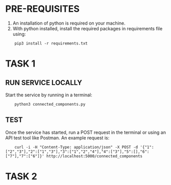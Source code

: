 
# PRE-REQUISITES
1. An installation of python is required on your machine. 
2. With python installed, install the required packages in requirements file using:
```
    pip3 install -r requirements.txt 
```
# TASK 1
## RUN SERVICE LOCALLY 
Start the service by running in a terminal:
```
    python3 connected_components.py 
```
## TEST
Once the service has started, run a POST request in the terminal or using an API test tool like Postman. An example request is:
```
    curl -i -H "Content-Type: application/json" -X POST -d '{"1":["2","3"],"2":["1","3"],"3":["1","2","4"],"4":["3"],"5":[],"6":["7"],"7":["6"]}' http://localhost:5000/connected_components
```

# TASK 2
